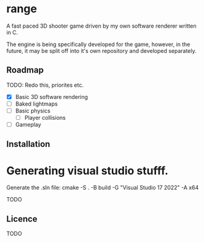# range

A fast paced 3D shooter game driven by my own software renderer written in C. 

The engine is being specifically developed for the game, however, in the future, it may be split off into it's own 
repository and developed separately.

## Roadmap

TODO: Redo this, priorites etc.

- [x] Basic 3D software rendering
- [ ] Baked lightmaps 
- [ ] Basic physics
    - [ ] Player collisions

- [ ] Gameplay

## Installation

# Generating visual studio stufff.

Generate the .sln file:
cmake -S . -B build -G "Visual Studio 17 2022" -A x64

TODO

## Licence 

TODO



